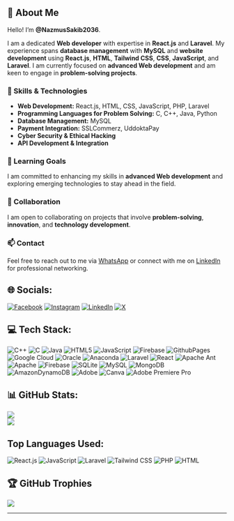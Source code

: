 ## 💫 About Me

Hello! I’m **@NazmusSakib2036**.

I am a dedicated **Web developer** with expertise in **React.js** and **Laravel**. My experience spans **database management** with **MySQL** and **website development** using **React.js**, **HTML**, **Tailwind CSS**, **CSS**, **JavaScript**, and **Laravel**. I am currently focused on **advanced Web development** and am keen to engage in **problem-solving projects**.

### 🚀 Skills & Technologies

- **Web Development:** React.js, HTML, CSS, JavaScript, PHP, Laravel
- **Programming Languages for Problem Solving:** C, C++, Java, Python
- **Database Management:** MySQL
- **Payment Integration:** SSLCommerz, UddoktaPay
- **Cyber Security & Ethical Hacking**
- **API Development & Integration**

### 🌱 Learning Goals

I am committed to enhancing my skills in **advanced Web development** and exploring emerging technologies to stay ahead in the field.

### 🤝 Collaboration

I am open to collaborating on projects that involve **problem-solving**, **innovation**, and **technology development**.

### 📫 Contact

Feel free to reach out to me via [WhatsApp](https://wa.me/01313186576) or connect with me on [LinkedIn](https://www.linkedin.com/in/nazmus-sakib-303345241/) for professional networking.

## 🌐 Socials:
[![Facebook](https://img.shields.io/badge/Facebook-%231877F2.svg?logo=Facebook&logoColor=white)](https://www.facebook.com/profile.php?id=100058835270925) [![Instagram](https://img.shields.io/badge/Instagram-%23E4405F.svg?logo=Instagram&logoColor=white)](https://www.instagram.com/nazmus12_arish12/) [![LinkedIn](https://img.shields.io/badge/LinkedIn-%230077B5.svg?logo=linkedin&logoColor=white)](https://www.linkedin.com/in/nazmus-sakib-303345241/) [![X](https://img.shields.io/badge/X-black.svg?logo=X&logoColor=white)](https://x.com/Nazmussakib1432)

## 💻 Tech Stack:
![C++](https://img.shields.io/badge/c++-%2300599C.svg?style=for-the-badge&logo=c%2B%2B&logoColor=white) ![C](https://img.shields.io/badge/c-%2300599C.svg?style=for-the-badge&logo=c&logoColor=white) ![Java](https://img.shields.io/badge/java-%23ED8B00.svg?style=for-the-badge&logo=openjdk&logoColor=white) ![HTML5](https://img.shields.io/badge/html5-%23E34F26.svg?style=for-the-badge&logo=html5&logoColor=white) ![JavaScript](https://img.shields.io/badge/javascript-%23323330.svg?style=for-the-badge&logo=javascript&logoColor=%23F7DF1E) ![Firebase](https://img.shields.io/badge/firebase-%23039BE5.svg?style=for-the-badge&logo=firebase) ![GithubPages](https://img.shields.io/badge/github%20pages-121013?style=for-the-badge&logo=github&logoColor=white) ![Google Cloud](https://img.shields.io/badge/GoogleCloud-%234285F4.svg?style=for-the-badge&logo=google-cloud&logoColor=white) ![Oracle](https://img.shields.io/badge/Oracle-F80000?style=for-the-badge&logo=oracle&logoColor=white) ![Anaconda](https://img.shields.io/badge/Anaconda-%2344A833.svg?style=for-the-badge&logo=anaconda&logoColor=white) ![Laravel](https://img.shields.io/badge/Flutter-%2302569B.svg?style=for-the-badge&logo=Flutter&logoColor=white) ![React](https://img.shields.io/badge/nestjs-%23E0234E.svg?style=for-the-badge&logo=nestjs&logoColor=white) ![Apache Ant](https://img.shields.io/badge/Apache%20Ant-A81C7D?style=for-the-badge&logo=Apache%20Ant&logoColor=white) ![Apache](https://img.shields.io/badge/apache-%23D42029.svg?style=for-the-badge&logo=apache&logoColor=white) ![Firebase](https://img.shields.io/badge/Firebase-039BE5?style=for-the-badge&logo=Firebase&logoColor=white) ![SQLite](https://img.shields.io/badge/sqlite-%2307405e.svg?style=for-the-badge&logo=sqlite&logoColor=white) ![MySQL](https://img.shields.io/badge/mysql-%2300000f.svg?style=for-the-badge&logo=mysql&logoColor=white) ![MongoDB](https://img.shields.io/badge/MongoDB-%234ea94b.svg?style=for-the-badge&logo=mongodb&logoColor=white) ![AmazonDynamoDB](https://img.shields.io/badge/Amazon%20DynamoDB-4053D6?style=for-the-badge&logo=Amazon%20DynamoDB&logoColor=white) ![Adobe](https://img.shields.io/badge/adobe-%23FF0000.svg?style=for-the-badge&logo=adobe&logoColor=white) ![Canva](https://img.shields.io/badge/Canva-%2300C4CC.svg?style=for-the-badge&logo=Canva&logoColor=white) ![Adobe Premiere Pro](https://img.shields.io/badge/Adobe%20Premiere%20Pro-9999FF.svg?style=for-the-badge&logo=Adobe%20Premiere%20Pro&logoColor=white)

## 📊 GitHub Stats:
![](https://github-readme-stats.vercel.app/api?username=NazmusSakib2036&theme=dark&hide_border=false&include_all_commits=false&count_private=false)<br/>
![](https://github-readme-streak-stats.herokuapp.com/?user=NazmusSakib2036&theme=dark&hide_border=false)<br/>

## Top Languages Used:
![React.js](https://img.shields.io/badge/-React.js-61DAFB?style=flat&logo=react&logoColor=black)
![JavaScript](https://img.shields.io/badge/-JavaScript-F7DF1E?style=flat&logo=javascript&logoColor=black)
![Laravel](https://img.shields.io/badge/-Laravel-EF4135?style=flat&logo=laravel&logoColor=white)
![Tailwind CSS](https://img.shields.io/badge/-Tailwind%20CSS-06B6D4?style=flat&logo=tailwind-css&logoColor=white)
![PHP](https://img.shields.io/badge/-PHP-777BB4?style=flat&logo=php&logoColor=white)
![HTML](https://img.shields.io/badge/-HTML-E34F26?style=flat&logo=html5&logoColor=white)



## 🏆 GitHub Trophies
![](https://github-profile-trophy.vercel.app/?username=NazmusSakib2036&theme=radical&no-frame=false&no-bg=true&margin-w=4)

---
